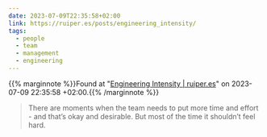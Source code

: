 ```yaml
---
date: 2023-07-09T22:35:58+02:00
link: https://ruiper.es/posts/engineering_intensity/
tags:
  - people
  - team
  - management
  - engineering
---
```

{{% marginnote %}}Found at "[Engineering Intensity | ruiper.es](https://web.archive.org/web/20230709223558/https://ruiper.es/posts/engineering_intensity/)" on 2023-07-09 22:35:58 +02:00.{{% /marginnote %}}

> There are moments when the team needs to put more time and effort - and that’s okay and desirable. But most of the time it shouldn’t feel hard.